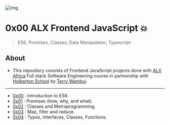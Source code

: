 ![img](https://assets.imaginablefutures.com/media/images/ALX_Logo.max-200x150.png)

# 0x00 ALX Frontend JavaScript 💥

> ES6, Promises, Classes, Data Manipulaton, Typescript

## About

- This repository consists of Frontend JavaScript projects done with [ALX Africa](https://www.alxafrica.com/) Full stack Software Engineering course in partnership with [Holberton School](https://www.holbertonschool.com/) by [Terry Wambui](https://github.com/terryyufei).

---

- [0x00](./0x00-ES6_basic) : Introduction to ES6.
- [0x01](./0x01-ES6_promise) : Promises (how, why, and what).
- [0x02](./0x02-ES6_classes) : Classes and Metroprogramming.
- [0x03](./0x03-ES6_data_manipulation) : Map, filter and reduce.
- [0x04](./0x04-TypeScript) : Types, Interfaces, Classes, Functions.
